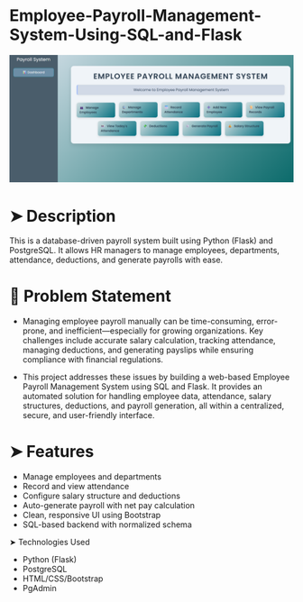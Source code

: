 # Employee-Payroll-Management-System-Using-SQL-and-Flask

![Payroll UI](image.png)

# ➤ Description
This is a database-driven payroll system built using Python (Flask) and PostgreSQL. It allows HR managers to manage employees, departments, attendance, deductions, and generate payrolls with ease.

# 📌 Problem Statement
- Managing employee payroll manually can be time-consuming, error-prone, and inefficient—especially for growing organizations. Key challenges include accurate salary calculation, tracking attendance, managing deductions, and generating     payslips while ensuring compliance with financial regulations.

- This project addresses these issues by building a web-based Employee Payroll Management System using SQL and Flask. It provides an automated solution for handling employee data, attendance, salary structures, deductions, and payroll generation, all within a centralized, secure, and user-friendly interface.

# ➤ Features
- Manage employees and departments
- Record and view attendance
- Configure salary structure and deductions
- Auto-generate payroll with net pay calculation
- Clean, responsive UI using Bootstrap
- SQL-based backend with normalized schema

➤ Technologies Used
- Python (Flask)
- PostgreSQL
- HTML/CSS/Bootstrap
- PgAdmin


